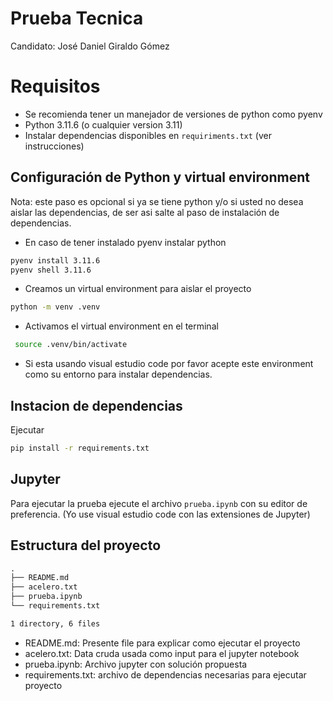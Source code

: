# Prueba Tecnica

Candidato: José Daniel Giraldo Gómez

# Requisitos

- Se recomienda tener un manejador de versiones de python como pyenv
- Python 3.11.6 (o cualquier version 3.11)
- Instalar dependencias disponibles en `requiriments.txt` (ver instrucciones)

## Configuración de Python y virtual environment

Nota: este paso es opcional si ya se tiene python y/o si 
usted no desea aislar las dependencias, de ser asi salte
al paso de instalación de dependencias.

- En caso de tener instalado pyenv instalar python 

```bash
pyenv install 3.11.6
pyenv shell 3.11.6
```

- Creamos un virtual environment para aislar el proyecto

```bash
python -m venv .venv
```

- Activamos el virtual environment en el terminal 

```bash
 source .venv/bin/activate
```

- Si esta usando visual estudio code por favor acepte este environment
  como su entorno para instalar dependencias.

## Instacion de dependencias

Ejecutar

```bash
pip install -r requirements.txt
```

## Jupyter

Para ejecutar la prueba ejecute el archivo `prueba.ipynb` con su editor
de preferencia. (Yo use visual estudio code con las extensiones de Jupyter)

## Estructura del proyecto

```txt
.
├── README.md
├── acelero.txt
├── prueba.ipynb
└── requirements.txt

1 directory, 6 files
```

- README.md: Presente file para explicar como ejecutar el proyecto
- acelero.txt: Data cruda usada como input para el jupyter notebook
- prueba.ipynb: Archivo jupyter con solución propuesta
- requirements.txt: archivo de dependencias necesarias para ejecutar
  proyecto